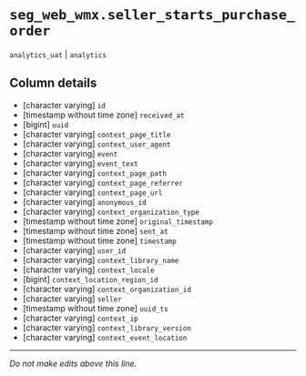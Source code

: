 # `seg_web_wmx.seller_starts_purchase_order`
`analytics_uat` | `analytics`

## Column details
* [character varying] `id`
* [timestamp without time zone] `received_at`
* [bigint]    `uuid`
* [character varying] `context_page_title`
* [character varying] `context_user_agent`
* [character varying] `event`
* [character varying] `event_text`
* [character varying] `context_page_path`
* [character varying] `context_page_referrer`
* [character varying] `context_page_url`
* [character varying] `anonymous_id`
* [character varying] `context_organization_type`
* [timestamp without time zone] `original_timestamp`
* [timestamp without time zone] `sent_at`
* [timestamp without time zone] `timestamp`
* [character varying] `user_id`
* [character varying] `context_library_name`
* [character varying] `context_locale`
* [bigint]    `context_location_region_id`
* [character varying] `context_organization_id`
* [character varying] `seller`
* [timestamp without time zone] `uuid_ts`
* [character varying] `context_ip`
* [character varying] `context_library_version`
* [character varying] `context_event_location`

-------------------------------------------------------------------------------
*Do not make edits above this line.*
